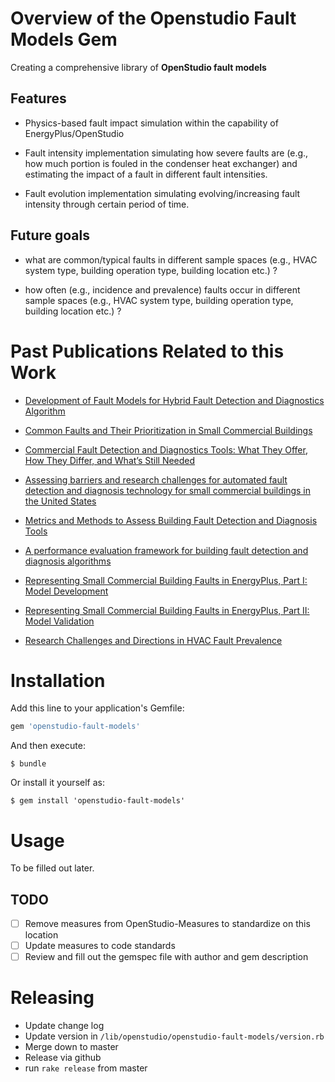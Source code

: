 # Overview of the Openstudio Fault Models Gem

Creating a comprehensive library of **OpenStudio fault models** 

## Features

- Physics-based fault impact simulation within the capability of EnergyPlus/OpenStudio

- Fault intensity implementation simulating how severe faults are (e.g., how much portion is fouled in the condenser heat exchanger) and estimating the impact of a fault in different fault intensities.

- Fault evolution implementation simulating evolving/increasing fault intensity through certain period of time.

## Future goals

- what are common/typical faults in different sample spaces (e.g., HVAC system type, building operation type, building location etc.) ?

- how often (e.g., incidence and prevalence) faults occur in different sample spaces (e.g., HVAC system type, building operation type, building location etc.) ?

# Past Publications Related to this Work

- [Development of Fault Models for Hybrid Fault Detection and Diagnostics Algorithm](https://www.nrel.gov/docs/fy16osti/65030.pdf)

- [Common Faults and Their Prioritization in Small Commercial Buildings](https://www.nrel.gov/docs/fy18osti/70136.pdf)

- [Commercial Fault Detection and Diagnostics Tools: What They Offer, How They Differ, and What’s Still Needed](https://escholarship.org/uc/item/4j72k57p)

- [Assessing barriers and research challenges for automated fault detection and diagnosis technology for small commercial buildings in the United States](https://www.sciencedirect.com/science/article/pii/S1364032118306300)

- [Metrics and Methods to Assess Building Fault Detection and Diagnosis Tools](https://www.osti.gov/biblio/1503166)

- [A performance evaluation framework for building fault detection and diagnosis algorithms](https://www.sciencedirect.com/science/article/pii/S0378778818335680)

- [Representing Small Commercial Building Faults in EnergyPlus, Part I: Model Development](https://www.mdpi.com/2075-5309/9/11/233)

- [Representing Small Commercial Building Faults in EnergyPlus, Part II: Model Validation](https://www.mdpi.com/2075-5309/9/12/239)

- [Research Challenges and Directions in HVAC Fault Prevalence](https://www.tandfonline.com/doi/full/10.1080/23744731.2021.1898243)

# Installation

Add this line to your application's Gemfile:

```ruby
gem 'openstudio-fault-models'
```

And then execute:

    $ bundle

Or install it yourself as:

    $ gem install 'openstudio-fault-models'

# Usage

To be filled out later. 

## TODO

- [ ] Remove measures from OpenStudio-Measures to standardize on this location
- [ ] Update measures to code standards
- [ ] Review and fill out the gemspec file with author and gem description

# Releasing

* Update change log
* Update version in `/lib/openstudio/openstudio-fault-models/version.rb`
* Merge down to master
* Release via github
* run `rake release` from master

